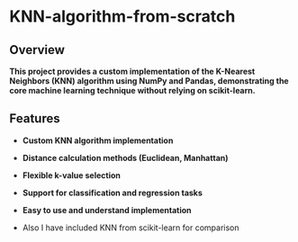 # KNN-algorithm-from-scratch
## Overview
**This project provides a custom implementation of the K-Nearest Neighbors (KNN) algorithm using NumPy and Pandas, demonstrating the core machine learning technique without relying on scikit-learn.**
## Features
 
-  **Custom KNN algorithm implementation**
-  **Distance calculation methods (Euclidean, Manhattan)**
-  **Flexible k-value selection**
-  **Support for classification and regression tasks**
-  **Easy to use and understand implementation**

-  Also I have included KNN from scikit-learn for comparison
